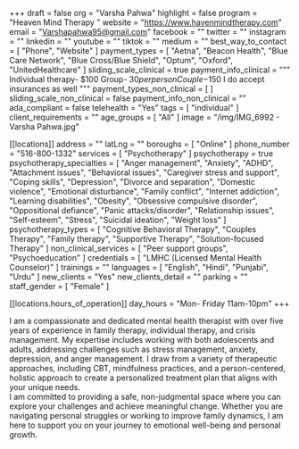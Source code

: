 +++
draft = false
org = "Varsha Pahwa"
highlight = false
program = "Heaven Mind Therapy "
website = "https://www.havenmindtherapy.com"
email = "Varshapahwa95@gmail.com"
facebook = ""
twitter = ""
instagram = ""
linkedin = ""
youtube = ""
tiktok = ""
medium = ""
best_way_to_contact = [ "Phone", "Website" ]
payment_types = [
  "Aetna",
  "Beacon Health",
  "Blue Care Network",
  "Blue Cross/Blue Shield",
  "Optum",
  "Oxford",
  "UnitedHealthcare"
]
sliding_scale_clinical = true
payment_info_clinical = """
Individual therapy- $100
Group- $30 per person 
Couple-$150
I do accept insurances as well """
payment_types_non_clinical = [ ]
sliding_scale_non_clinical = false
payment_info_non_clinical = ""
ada_compliant = false
telehealth = "Yes"
tags = [ "individual" ]
client_requirements = ""
age_groups = [ "All" ]
image = "/img/IMG_6992 - Varsha Pahwa.jpg"

[[locations]]
address = ""
latLng = ""
boroughs = [ "Online" ]
phone_number = "516-800-1332"
services = [ "Psychotherapy" ]
psychotherapy = true
psychotherapy_specialties = [
  "Anger management",
  "Anxiety",
  "ADHD",
  "Attachment issues",
  "Behavioral issues",
  "Caregiver stress and support",
  "Coping skills",
  "Depression",
  "Divorce and separation",
  "Domestic violence",
  "Emotional disturbance",
  "Family conflict",
  "Internet addiction",
  "Learning disabilities",
  "Obesity",
  "Obsessive compulsive disorder",
  "Oppositional defiance",
  "Panic attacks/disorder",
  "Relationship issues",
  "Self-esteem",
  "Stress",
  "Suicidal ideation",
  "Weight loss"
]
psychotherapy_types = [
  "Cognitive Behavioral Therapy",
  "Couples Therapy",
  "Family therapy",
  "Supportive Therapy",
  "Solution-focused Therapy"
]
non_clinical_services = [ "Peer support groups", "Psychoeducation" ]
credentials = [ "LMHC (Licensed Mental Health Counselor)" ]
trainings = ""
languages = [ "English", "Hindi", "Punjabi", "Urdu" ]
new_clients = "Yes"
new_clients_detail = ""
parking = ""
staff_gender = [ "Female" ]

  [[locations.hours_of_operation]]
  day_hours = "Mon- Friday 11am-10pm"
+++


I am a compassionate and dedicated mental health therapist with over five years of experience in family therapy, individual therapy, and crisis management. My expertise includes working with both adolescents and adults, addressing challenges such as stress management, anxiety, depression, and anger management. I draw from a variety of therapeutic approaches, including CBT, mindfulness practices, and a person-centered, holistic approach to create a personalized treatment plan that aligns with your unique needs. <br>
I am committed to providing a safe, non-judgmental space where you can explore your challenges and achieve meaningful change. Whether you are navigating personal struggles or working to improve family dynamics, I am here to support you on your journey to emotional well-being and personal growth. <br>
